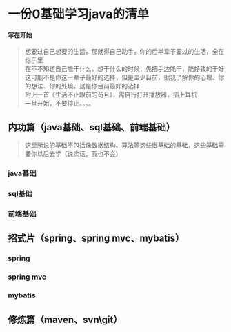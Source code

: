 # 一份0基础学习java的清单

#### 写在开始
> 想要过自己想要的生活，那就得自己动手，你的后半辈子要过的生活，全在你手里  
在不不知道自己能干什么，想干什么的时候，先把手边能干，能挣钱的干好  
这可能不是你这一辈子最好的选择，但是至少目前，据我了解你的心理、你的想法、你的处境，这是你目前最好的选择  
附上一首《生活不止眼前的苟且》，需自行打开播放器，插上耳机  
一旦开始，不要停止。。。。

## 内功篇（java基础、sql基础、前端基础）
> 这里所说的基础不包括像数据结构、算法等这些很基础的基础，这些基础需要你以后去学（说实话，我也不会） 

### java基础

### sql基础

### 前端基础

## 招式片（spring、spring mvc、mybatis）

### spring

### spring mvc

### mybatis

## 修炼篇（maven、svn\git）